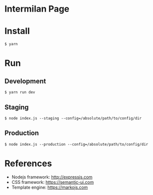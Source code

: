 # Intermilan Page
# Install
`$ yarn`
# Run
## Development
`$ yarn run dev`
## Staging
`$ node index.js --staging --config=/absolute/path/to/config/dir`
## Production
`$ node index.js --production --config=/absolute/path/to/config/dir`
# References
* Nodejs framework: http://expressjs.com
* CSS framework: https://semantic-ui.com
* Template engine: https://markojs.com
